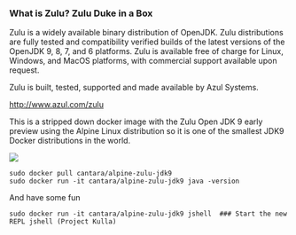 ### What is Zulu? Zulu Duke in a Box

Zulu is a widely available binary distribution of OpenJDK. Zulu distributions are fully tested and compatibility verified builds of the latest versions of the OpenJDK 9, 8, 7, and 6 platforms. Zulu is available free of charge for Linux, Windows, and MacOS platforms, with commercial support available upon request.

Zulu is built, tested, supported and made available by Azul Systems.

http://www.azul.com/zulu

This is a stripped down docker image with the Zulu Open JDK 9 early preview using the Alpine Linux distribution so it is one of the smallest JDK9 Docker distributions in the world.

[![](https://images.microbadger.com/badges/version/cantara/alpine-zulu-jdk9.svg)](http://microbadger.com/images/cantara/alpine-zulu-jdk9 "Get your own version badge on microbadger.com")

```
sudo docker pull cantara/alpine-zulu-jdk9
sudo docker run -it cantara/alpine-zulu-jdk9 java -version
```
 And have some fun

```
sudo docker run -it cantara/alpine-zulu-jdk9 jshell  ### Start the new REPL jshell (Project Kulla)
```
